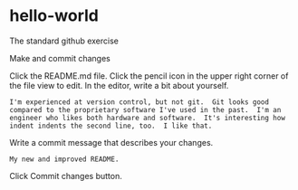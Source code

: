 # hello-world
The standard github exercise

Make and commit changes

Click the README.md file.
Click the  pencil icon in the upper right corner of the file view to edit.
In the editor, write a bit about yourself.

    I'm experienced at version control, but not git.  Git looks good compared to the proprietary software I've used in the past.  I'm an engineer who likes both hardware and software.  It's interesting how indent indents the second line, too.  I like that.

Write a commit message that describes your changes.

    My new and improved README.
  
Click Commit changes button.
